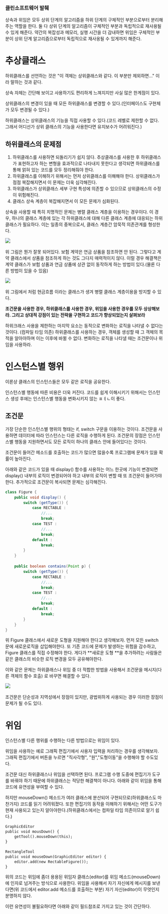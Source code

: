 ### 클린소프트웨어 발췌

상속과 위임은 모두 상위 단계의 알고리즘을 하위 단계의 구체적인 부분으로부터 분리해주는 역할을 한다. 둘 다 상위 단계의 알고리즘이 구체적인 부분과 독립적으로 재사용될 수 있게 해준다. 약간의 복잡성과 메모리, 실행 시간을 더 감내하면 위임은 구체적인 부분이 상위 단계 알고리즘으로부터 독립적으로 재사옹될 수 있게까지 해준다.

# 추상클래스

하위클래스를 선언하는 것은 "이 객체는 상위클래스와 같다. 이 부분만 제외하면..." 이라 말하는 것과 같다.

상속 자체는 간단해 보이고 사용하기도 편리하게 느껴지지만 사실 많은 한계점이 있다.

상위클래스의 변경이 있을 때 모든 하위클래스를 변경할 수 있다.\(인터페이스도 구현체가 모두 변경될 수 있다.\)

하위클래스는 상위클래스의 기능을 직접 사용할 수 있다.\(코드 레벨로 제한할 수 없다. 그래서 어디선가 상위 클래스의 기능을 사용한다면 유지보수가 어려워진다.\)

## 하위클래스의 문제점

1. 하위클래스를 사용하면 되돌리기가 쉽지 않다. 추상클래스를 사용한 후 하위클래스가 표현하고자 하는 변형을 효과적으로 나타내지 못한다고 생각되면 하위클래스를 통해 얽혀 있는 코드를 모두 정리해줘야 한다. 
2. 하위클래스를 이해하기 위해서는 먼저 상위클래스를 이해해야 한다. 상위클래스가 점점 복잡해지면서 이 문제는 더욱 심각해진다.
3. 하위클래스가 상위클래스 세부 구현 특성에 의존할 수 있으므로 상위클래스의 수정이 위험해진다. 
4. 클래스 상속 계층이 복잡해지면서 이 모든 문제가 심화된다.

상속을 사용할 때 특히 치명적인 문제는 병렬 클래스 계층을 이용하는 경우이다. 이 경우, 하나의 클래스 계층에 있는 각 하위클래스에 대해 다른 클래스 계층에 대응되는 하위클래스가 필요하다. 이는 일종의 중복으로서, 클래스 계층간 암묵적 의존관계를 형성한다.

![](/assets/하위클래스의_단점.png)

위 그림은 뭔가 잘못 되어있다. 보험 계약은 연금 상품을 참조하면 안 된다. 그렇다고 계약 클래스에서 상품을 참조하게 하는 것도 그다지 매력적이지 않다. 이럴 경우 해결책은 계약 클래스가 보험 상품과 연금 상품에 상관 없이 동작하게 하는 방법이 있다.\(물론 다른 방법이 있을 수 있음\)

![](/assets/하위클래스_개선.png)

위 그림에서 처럼 현금흐름 이라는 클래스가 생겨 병렬 클래스 계층이용을 방지할 수 있다.

**조건문을 사용한 경우, 하위클래스를 사용한 경우, 위임을 사용한 경우를 모두 상상해보라. 그리고 상대적 강점이 있는 전략을 구현하고 코드가 향상되었는지 살펴보라**

하위크래스 사용을 제한하는 마지막 요소는 동적으로 변화하는 로직을 나타낼 수 없다는 것이다. \(컴파일 타임 의존\) 하위클래스를 사용하는 경우, 객체를 생성할 때 그 객체의 목적을 알아야하며 이는 이후에 바뀔 수 없다. 변화하는 로직을 나타낼 때는 조건문이나 위임을 사용하라.

# 인스턴스별 행위

이론상 클래스의 인스턴스들은 모두 같은 로직을 공유한다.

인스턴스별 행동에 따른 비용은 더욱 커진다. 코드를 쉽게 이해시키기 위해서는 인스턴스 생성 후에는 인스턴스별 행동을 변화시키지 않는 ㅍㅕㄴ이 좋다.

## 조건문

가장 단순한 인스턴스별 행위의 형태는 if, switch 구문을 이용하는 것이다. 조건문을 사용하면 데이터에 따라 인스턴스는 다른 로직을 수행하게 된다. 조건문의 장점은 인스턴스별 행동을 지원하면서도 모든 로직이 하나의 클래스 안에 들어있다는 것이다.

조건문이 들어간 메소드를 호출하는 코드가 많으면 많을수록 프로그램에 문제가 있을 확률이 높아진다.

아래와 같은 코드가 있을 때 display\(\) 함수를 사용하는 어느 한곳에 기능이 변경되면 display\(\) 내부의 로직이 변경되어야 하고 내부의 로직이 변할 때 또 조건문이 들어가야한다. 추가적으로 조건문이 복사되면 문제는 심각해진다.

```java
class Figure {
    public void display() {
        switch (getType()) {
            case RECTABLE :
                //...
                break;
            case TEST :
                //...
                break;
            default :
                break;
        }
    }

    public boolean contains(Point p) {
        switch (getType()) {
            case RECTABLE :
                //...
                break;
            case TEST :
                //...
                break;
            default :
                break;
        }
    }
}
```

위 Figure 클래스에서 새로운 도형을 지원해야 한다고 생각해보자. 먼저 모든 switch 문에 새로운로직을 삽입해야한다. 또 기존 코드에 문제가 발생하는 위험을 감수하고, Figure 클래스를 직접 수정해야 한다. 게다가 **새로운 도형 **을 추가하려는 사람들은 같은 클래스의 비슷한 로직 변경을 모두 공유해야한다.

이와 같은 문제는 하위클래스나 위임 중 더 적합한 방법을 사용해서 조건문을 메시지\(다른 객체의 함수 호출\) 로 바꾸면 해결할 수 있다.

![](/assets/추상메소드와_위임.png)

조건문은 단순성과 지역성에서 장점이 있지만, 광법위하게 사용되는 경우 이러한 장점이 문제가 될 수도 있다.

# 위임

인스턴스별 다른 행위를 수행하는 다른 방법으로는 위임이 있다.

위임을 사용하는 예로 그래픽 편집기에서 사용자 입력을 처리하는 경우를 생각해보자. 그래픽 편집기에서 버튼을 누르면 "직사각형", "원","도형이동"을 수행해야 할 수도있다.

조건문 대신 하위클래스나 위임을 선택하면 된다. 프로그램 수행 도중에 편집기가 도구를 바꿔야 하기 때문에 하위클래스는 적당한 해결책이 아니다. 아래와 같이 위임을 통해 코드에 유연성을 부여할 수 있다.

하지만 mouseDown\(\) 메소드가 여러 클래스에 분산되어 구현되므로\(하위클래스도 마찬가지\) 코드를 읽기 어려워졌다. 또한 편집기의 동작을 이해하기 위해서는 어떤 도구가 현재 사용되고 있는지 알아야한다.\(하위클래스에서는 컴파일 타임 의존이므로 알기 쉽다.\)

```
GraphicEditor
public void mousDown() {
    getTool().mouseDown(this);
}

RectangleTool
public void mouseDown(GraphicEditor editor) {
    editor.add(new RectableFigure());
}
```

위의 코드는 위임에 좀더 용용된 위임자 클래스\(editor\)를 위임 메소드\(mouseDown\)에 인자로 넘겨주는 방식으로 사용한다. 위임을 사용해서 자기 자신에게 메시지를 보낸다면\(위 코드에서 editor.add 메소드를 호출하는 부분\) 자기 자신\(editor\)이 무엇인지 분명하지 않다.

이런 유연성이 불필요하다면 아래와 같이 필드참조로 가지고 있는 것이 간단하다.


